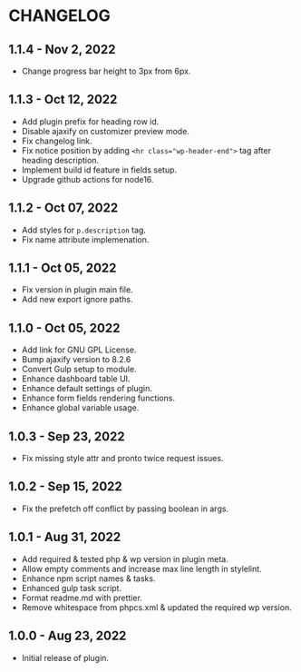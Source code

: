# CHANGELOG

## 1.1.4 - Nov 2, 2022

-   Change progress bar height to 3px from 6px.

## 1.1.3 - Oct 12, 2022

-   Add plugin prefix for heading row id.
-   Disable ajaxify on customizer preview mode.
-   Fix changelog link.
-   Fix notice position by adding `<hr class="wp-header-end">` tag after heading description.
-   Implement build id feature in fields setup.
-   Upgrade github actions for node16.

## 1.1.2 - Oct 07, 2022

-   Add styles for `p.description` tag.
-   Fix name attribute implemenation.

## 1.1.1 - Oct 05, 2022

-   Fix version in plugin main file.
-   Add new export ignore paths.

## 1.1.0 - Oct 05, 2022

-   Add link for GNU GPL License.
-   Bump ajaxify version to 8.2.6
-   Convert Gulp setup to module.
-   Enhance dashboard table UI.
-   Enhance default settings of plugin.
-   Enhance form fields rendering functions.
-   Enhance global variable usage.

## 1.0.3 - Sep 23, 2022

-   Fix missing style attr and pronto twice request issues.

## 1.0.2 - Sep 15, 2022

-   Fix the prefetch off conflict by passing boolean in args.

## 1.0.1 - Aug 31, 2022

-   Add required & tested php & wp version in plugin meta.
-   Allow empty comments and increase max line length in stylelint.
-   Enhance npm script names & tasks.
-   Enhanced gulp task script.
-   Format readme.md with prettier.
-   Remove whitespace from phpcs.xml & updated the required wp version.

## 1.0.0 - Aug 23, 2022

-   Initial release of plugin.
